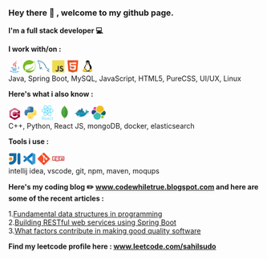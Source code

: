 ### Hey there :wave: , welcome to my github page.

<!--
**sahilsudo/sahilsudo** is a ✨ _special_ ✨ repository because its `README.md` (this file) appears on your GitHub profile.

Here are some ideas to get you started:

-->

**I'm a full stack developer :computer:**


**I work with/on :**

<img src="https://github.com/devicons/devicon/blob/master/icons/java/java-original.svg" width="25" height="25"> <img src="https://github.com/devicons/devicon/blob/master/icons/spring/spring-original.svg" width="25" height="25"> <img src="https://github.com/devicons/devicon/blob/master/icons/mysql/mysql-original.svg" width="25" height="25"> <img src="https://github.com/devicons/devicon/blob/master/icons/javascript/javascript-original.svg" width="25" height="25"> <img src="https://github.com/devicons/devicon/blob/master/icons/html5/html5-original.svg" width="25" height="25"> <img src="https://github.com/devicons/devicon/blob/master/icons/linux/linux-original.svg" width="25" height="25">
<br/>
Java, Spring Boot, MySQL, JavaScript, HTML5, PureCSS, UI/UX, Linux

**Here's what i also know :**

<img src="https://github.com/devicons/devicon/blob/master/icons/cplusplus/cplusplus-original.svg" width="25" height="25"> <img src="https://github.com/devicons/devicon/blob/master/icons/python/python-original.svg" width="30" height="30"> <img src="https://github.com/devicons/devicon/blob/master/icons/react/react-original-wordmark.svg" width="30" height="30"> <img src="https://github.com/devicons/devicon/blob/master/icons/mongodb/mongodb-original.svg" width="30" height="30"> <img src="https://github.com/devicons/devicon/blob/master/icons/docker/docker-original.svg" width="30" height="30"> <img src="https://github.com/sahilsudo/sahilsudo/blob/main/img/elastic.png" width="30" height="30">
<br/>
C++, Python, React JS, mongoDB, docker, elasticsearch

**Tools i use :**

<img src="https://github.com/devicons/devicon/blob/master/icons/intellij/intellij-original.svg" width="25" height="25"> <img src="https://github.com/devicons/devicon/blob/master/icons/vscode/vscode-original.svg" width="25" height="25"> <img src="https://github.com/devicons/devicon/blob/master/icons/git/git-original.svg" width="25" height="25"> <img src="https://github.com/devicons/devicon/blob/master/icons/npm/npm-original-wordmark.svg" width="25" height="25">
<br/>
intellij idea, vscode, git, npm, maven, moqups

**Here's my coding blog :pencil2: www.codewhiletrue.blogspot.com and here are some of the recent articles :**

1.[Fundamental data structures in programming](https://codewhiletrue.blogspot.com/2022/02/how-to-approach-learning-data-structure.html)\
2.[Building RESTful web services using Spring Boot](https://codewhiletrue.blogspot.com/2022/02/building-restful-web-services-using.html)\
3.[What factors contribute in making good quality software ](https://codewhiletrue.blogspot.com/2022/02/small-things-to-consider-that-greatly.html)


**Find my leetcode profile here : www.leetcode.com/sahilsudo**    

